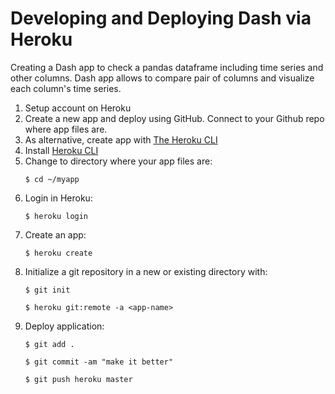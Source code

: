 # Developing and Deploying Dash via Heroku

Creating a Dash app to check a pandas dataframe including time series and other columns. Dash app allows to compare pair of columns and visualize each column's time series. 

1. Setup account on Heroku
2. Create a new app and deploy using GitHub. Connect to your Github repo where app files are. 
3. As alternative, create app with [The Heroku CLI](https://devcenter.heroku.com/articles/heroku-cli#getting-started)
4. Install [Heroku CLI](https://devcenter.heroku.com/articles/heroku-cli#download-and-install)
5. Change to directory where your app files are:  
    ```
    $ cd ~/myapp
    ```
6. Login in Heroku:
    ```
    $ heroku login  
    ```
7. Create an app: 
    ```
    $ heroku create
    ```
8. Initialize a git repository in a new or existing directory with:
    ```
    $ git init 
    
    $ heroku git:remote -a <app-name>
    ```
9. Deploy application:
   ``` 
   $ git add .
   
   $ git commit -am "make it better"
   
   $ git push heroku master
    ```

